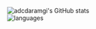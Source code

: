 ![adcdaramgi's GitHub stats](https://github-readme-stats.vercel.app/api?username=abcdaramgi&show_icons=true&theme=radical)
</br>
![languages](https://github-readme-stats.vercel.app/api/top-langs/?username=abcdaramgi&theme=dracula&layout=compact)
